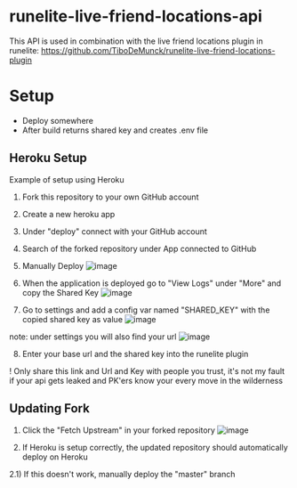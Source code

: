 # runelite-live-friend-locations-api
This API is used in combination with the live friend locations plugin in runelite: https://github.com/TiboDeMunck/runelite-live-friend-locations-plugin

# Setup
- Deploy somewhere 
- After build returns shared key and creates .env file

## Heroku Setup
Example of setup using Heroku

1) Fork this repository to your own GitHub account
2) Create a new heroku app
3) Under "deploy" connect with your GitHub account
4) Search of the forked repository under App connected to GitHub
5) Manually Deploy
![image](https://user-images.githubusercontent.com/46536105/137190410-595425a5-a7b2-4925-978e-740d4a30b252.png)

6) When the application is deployed go to "View Logs" under "More" and copy the Shared Key
![image](https://user-images.githubusercontent.com/46536105/137190865-ce1508e3-b2f1-46ec-a640-e620260aca06.png)

7) Go to settings and add a config var named "SHARED_KEY" with the copied shared key as value
![image](https://user-images.githubusercontent.com/46536105/137191099-44ebc769-9d5e-47a5-8b0d-3796b0f61e70.png)

note: under settings you will also find your url
![image](https://user-images.githubusercontent.com/46536105/137191199-8dfa2572-f0b2-42ee-aee3-e1248d67f110.png)

8) Enter your base url and the shared key into the runelite plugin

! Only share this link and Url and Key with people you trust, it's not my fault if your api gets leaked and PK'ers know your every move in the wilderness

## Updating Fork
1) Click the "Fetch Upstream" in your forked repository
![image](https://user-images.githubusercontent.com/46536105/175146130-8537604b-6af6-4ad0-a48a-c5b8ac93e347.png)

2) If Heroku is setup correctly, the updated repository should automatically deploy on Heroku

2.1) If this doesn't work, manually deploy the "master" branch
